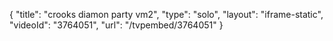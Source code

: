 {
    "title": "crooks diamon party vm2",
    "type": "solo",
    "layout": "iframe-static",
    "videoId": "3764051",
    "url": "\/tvpembed\/3764051"
}